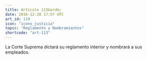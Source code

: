 ```yaml
---
title: Artículo 113&ordm;
date: 2016-12-28 17:57 UTC
art_id: 114
icon: "icono_justicia"
topic: "Reglamento y Nombramientos"
shortcode: "art-113"
---
```

La Corte Suprema dictará su reglamento interior y nombrará a sus empleados.

